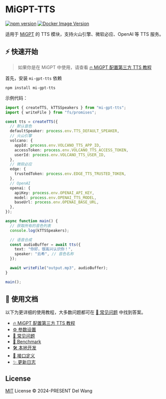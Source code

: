 # MiGPT-TTS

[![npm version](https://badge.fury.io/js/mi-gpt-tts.svg)](https://www.npmjs.com/package/mi-gpt-tts) [![Docker Image Version](https://img.shields.io/docker/v/idootop/mi-gpt-tts?color=%23086DCD&label=docker%20image)](https://hub.docker.com/r/idootop/mi-gpt-tts)

适用于 [MiGPT](https://github.com/idootop/mi-gpt) 的 TTS 模块，支持火山引擎、微软必应、OpenAI 等 TTS 服务。

## ⚡️ 快速开始

> 如果你是在 MiGPT 中使用，请查看 [🔥 MiGPT 配置第三方 TTS 教程](https://github.com/idootop/mi-gpt-tts/blob/main/docs/mi-gpt.md)

首先，安装 `mi-gpt-tts` 依赖

```shell
npm install mi-gpt-tts
```

示例代码：

```typescript
import { createTTS, kTTSSpeakers } from "mi-gpt-tts";
import { writeFile } from "fs/promises";

const tts = createTTS({
  // 默认音色
  defaultSpeaker: process.env.TTS_DEFAULT_SPEAKER,
  // 火山引擎
  volcano: {
    appId: process.env.VOLCANO_TTS_APP_ID,
    accessToken: process.env.VOLCANO_TTS_ACCESS_TOKEN,
    userId: process.env.VOLCANO_TTS_USER_ID,
  },
  // 微软必应
  edge: {
    trustedToken: process.env.EDGE_TTS_TRUSTED_TOKEN,
  },
  // OpenAI
  openai: {
    apiKey: process.env.OPENAI_API_KEY,
    model: process.env.OPENAI_TTS_MODEL,
    baseUrl: process.env.OPENAI_BASE_URL,
  },
});

async function main() {
  // 获取所有的音色列表
  console.log(kTTSSpeakers);

  // 语音合成
  const audioBuffer = await tts({
    text: "你好，很高兴认识你！",
    speaker: "云希", // 音色名称
  });

  await writeFile("output.mp3", audioBuffer);
}

main();
```

## 📖 使用文档

以下为更详细的使用教程，大多数问题都可在 [💬 常见问题](https://github.com/idootop/mi-gpt-tts/blob/main/docs/faq.md) 中找到答案。

- [🔥 MiGPT 配置第三方 TTS 教程](https://github.com/idootop/mi-gpt-tts/blob/main/docs/mi-gpt.md)
- [⚙️ 参数设置](https://github.com/idootop/mi-gpt-tts/blob/main/docs/settings.md)
- [💬 常见问题](https://github.com/idootop/mi-gpt-tts/blob/main/docs/faq.md)
- [🚀 Benchmark](https://github.com/idootop/mi-gpt-tts/blob/main/docs/benchmark.md)
- [🛠️ 本地开发](https://github.com/idootop/mi-gpt-tts/blob/main/docs/development.md)
- [🔗 接口定义](https://github.com/idootop/mi-gpt-tts/blob/main/docs/api.md)
- [✨ 更新日志](https://github.com/idootop/mi-gpt-tts/blob/main/docs/changelog.md)

## License

[MIT](https://github.com/idootop/mi-gpt-tts/blob/main/LICENSE) License © 2024-PRESENT Del Wang
